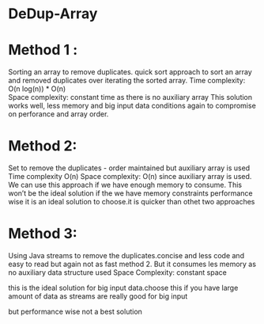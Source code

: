 # DeDup-Array

# Method 1 : 
Sorting an array to remove duplicates. quick sort approach to sort an array and removed duplicates over iterating the sorted array. 
Time complexity: O(n log(n)) * O(n)  
Space complexity: constant time as there is no auxiliary array 
This solution works well, less memory and big input data conditions 
again to compromise on perforance and array order. 

# Method 2: 
Set to remove the duplicates - order maintained but auxiliary array is used 
Time complexity O(n) 
Space complexity:  O(n) since auxiliary array is used.
We can use this approach if we have enough memory to consume.
This won’t be the ideal solution if the we have memory constraints 
performance  wise it is an ideal solution to choose.it is quicker than othet two approaches
# Method 3: 
 Using Java streams to remove the duplicates.concise and less code and easy to read but again not as fast  method 2. But it consumes les memory as no auxiliary data structure used
Space Complexity:  constant space

this is the ideal solution for big input data.choose this if you have large amount of data as streams are really good for big input 

but performance wise not a best solution
